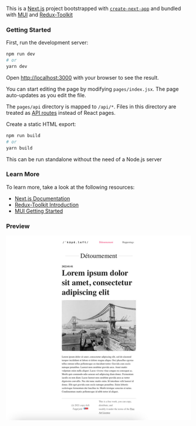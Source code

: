 This is a [Next.js](https://nextjs.org/) project bootstrapped with [`create-next-app`](https://github.com/vercel/next.js/tree/canary/packages/create-next-app)
and bundled with [MUI](https://mui.com/material-ui/getting-started/learn/) and [Redux-Toolkit](https://github.com/reduxjs/redux-toolkit)

### Getting Started

First, run the development server:

```bash
npm run dev
# or
yarn dev
```

Open [http://localhost:3000](http://localhost:3000) with your browser to see the result.

You can start editing the page by modifying `pages/index.jsx`. The page auto-updates as you edit the file.

The `pages/api` directory is mapped to `/api/*`. Files in this directory are treated as [API routes](https://nextjs.org/docs/api-routes/introduction) instead of React pages.

Create a static HTML export:
```bash
npm run build
# or
yarn build
```
This can be run standalone without the need of a Node.js server

### Learn More

To learn more, take a look at the following resources:

- [Next.js Documentation](https://nextjs.org/docs)
- [Redux-Toolkit Introduction](https://redux-toolkit.js.org/introduction/getting-started)
- [MUI Getting Started](https://mui.com/material-ui/getting-started/learn/)

### Preview
[![preview](preview.jpg)](https://rosealexander.github.io/nextjs-mui-redux-template/)